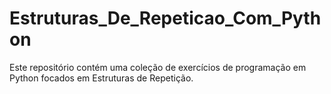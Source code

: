 # Estruturas_De_Repeticao_Com_Python
Este repositório contém uma coleção de exercícios de programação em Python focados em Estruturas de Repetição.
